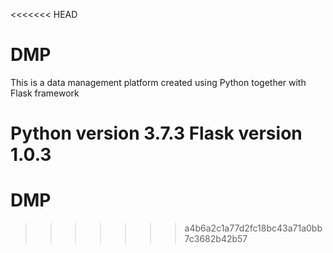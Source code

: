 <<<<<<< HEAD
# DMP
This is a data management platform created using Python together with Flask framework 

Python version 3.7.3
Flask version 1.0.3
=======
# DMP
>>>>>>> a4b6a2c1a77d2fc18bc43a71a0bb7c3682b42b57
